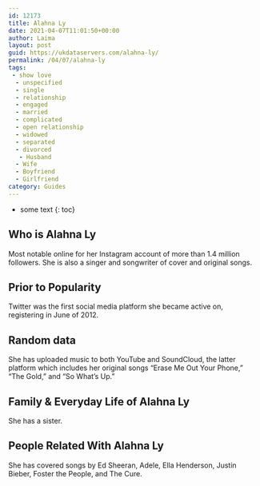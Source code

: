 ```yaml
---
id: 12173
title: Alahna Ly
date: 2021-04-07T11:01:50+00:00
author: Laima
layout: post
guid: https://ukdataservers.com/alahna-ly/
permalink: /04/07/alahna-ly
tags:
 - show love
  - unspecified
  - single
  - relationship
  - engaged
  - married
  - complicated
  - open relationship
  - widowed
  - separated
  - divorced
   - Husband
  - Wife
  - Boyfriend
  - Girlfriend
category: Guides
---
```


* some text
{: toc}


## Who is Alahna Ly
                  
                  
                  
Most notable online for her Instagram account of more than 1.4 million followers. She is also a singer and songwriter of cover and original songs.
                  
              
            
              
            
                
                
                
## Prior to Popularity
                  
                  
                  
Twitter was the first social media platform she became active on, registering in June of 2012.
                  
              
            
              
            
                
                
                
## Random data
                  
                  
                  
She has uploaded music to both YouTube and SoundCloud, the latter platform which includes her original songs &#8220;Erase Me Out Your Phone,&#8221; &#8220;The Gold,&#8221; and &#8220;So What&#8217;s Up.&#8221;
                  
              
            
              
            
                
                
                
## Family & Everyday Life of Alahna Ly
                  
                  
                  
She has a sister.
                  
              
            
              
            
                
                
                
## People Related With Alahna Ly
                  
                  
                  
She has covered songs by Ed Sheeran, Adele, Ella Henderson, Justin Bieber, Foster the People, and The Cure. 
                  
              
            
              
            
                
              
            
              
              
            
            
              
            
          
          
          
